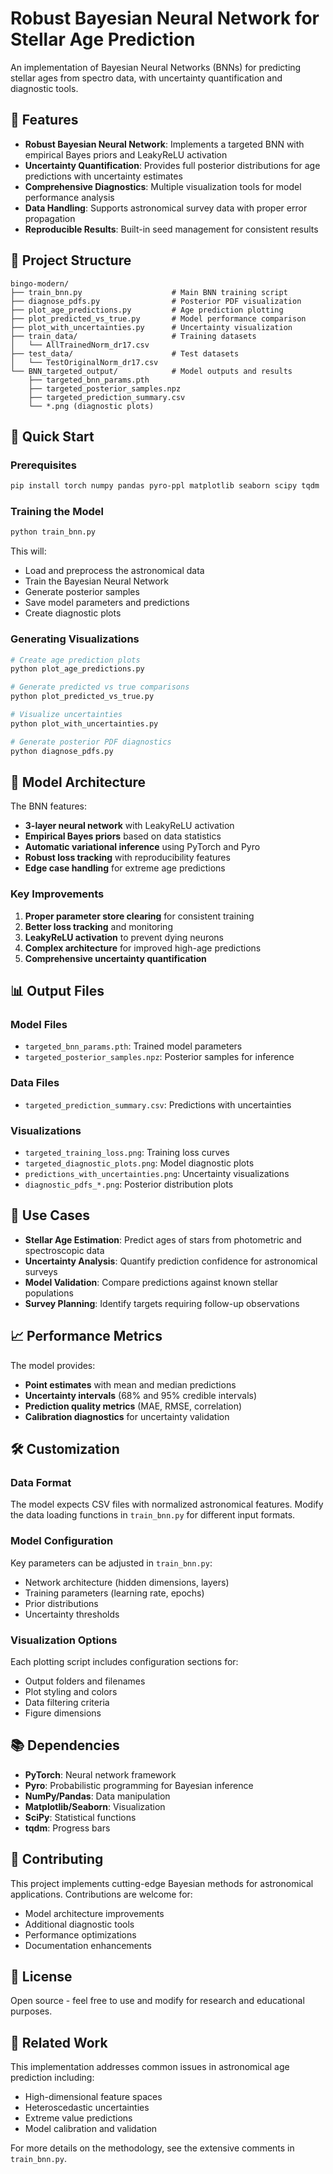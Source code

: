 # Robust Bayesian Neural Network for Stellar Age Prediction

An implementation of Bayesian Neural Networks (BNNs) for predicting stellar ages from spectro data, with uncertainty quantification and diagnostic tools.

## 🌟 Features

- **Robust Bayesian Neural Network**: Implements a targeted BNN with empirical Bayes priors and LeakyReLU activation
- **Uncertainty Quantification**: Provides full posterior distributions for age predictions with uncertainty estimates
- **Comprehensive Diagnostics**: Multiple visualization tools for model performance analysis
- **Data Handling**: Supports astronomical survey data with proper error propagation
- **Reproducible Results**: Built-in seed management for consistent results

## 📁 Project Structure

```
bingo-modern/
├── train_bnn.py                    # Main BNN training script
├── diagnose_pdfs.py                # Posterior PDF visualization
├── plot_age_predictions.py         # Age prediction plotting
├── plot_predicted_vs_true.py       # Model performance comparison
├── plot_with_uncertainties.py      # Uncertainty visualization
├── train_data/                     # Training datasets
│   └── AllTrainedNorm_dr17.csv
├── test_data/                      # Test datasets
│   └── TestOriginalNorm_dr17.csv
└── BNN_targeted_output/            # Model outputs and results
    ├── targeted_bnn_params.pth
    ├── targeted_posterior_samples.npz
    ├── targeted_prediction_summary.csv
    └── *.png (diagnostic plots)
```

## 🚀 Quick Start

### Prerequisites

```bash
pip install torch numpy pandas pyro-ppl matplotlib seaborn scipy tqdm
```

### Training the Model

```bash
python train_bnn.py
```

This will:
- Load and preprocess the astronomical data
- Train the Bayesian Neural Network
- Generate posterior samples
- Save model parameters and predictions
- Create diagnostic plots

### Generating Visualizations

```bash
# Create age prediction plots
python plot_age_predictions.py

# Generate predicted vs true comparisons
python plot_predicted_vs_true.py

# Visualize uncertainties
python plot_with_uncertainties.py

# Generate posterior PDF diagnostics
python diagnose_pdfs.py
```

## 🔬 Model Architecture

The BNN features:

- **3-layer neural network** with LeakyReLU activation
- **Empirical Bayes priors** based on data statistics
- **Automatic variational inference** using PyTorch and Pyro
- **Robust loss tracking** with reproducibility features
- **Edge case handling** for extreme age predictions

### Key Improvements

1. **Proper parameter store clearing** for consistent training
2. **Better loss tracking** and monitoring
3. **LeakyReLU activation** to prevent dying neurons
4. **Complex architecture** for improved high-age predictions
5. **Comprehensive uncertainty quantification**

## 📊 Output Files

### Model Files
- `targeted_bnn_params.pth`: Trained model parameters
- `targeted_posterior_samples.npz`: Posterior samples for inference

### Data Files
- `targeted_prediction_summary.csv`: Predictions with uncertainties

### Visualizations
- `targeted_training_loss.png`: Training loss curves
- `targeted_diagnostic_plots.png`: Model diagnostic plots
- `predictions_with_uncertainties.png`: Uncertainty visualizations
- `diagnostic_pdfs_*.png`: Posterior distribution plots

## 🎯 Use Cases

- **Stellar Age Estimation**: Predict ages of stars from photometric and spectroscopic data
- **Uncertainty Analysis**: Quantify prediction confidence for astronomical surveys
- **Model Validation**: Compare predictions against known stellar populations
- **Survey Planning**: Identify targets requiring follow-up observations

## 📈 Performance Metrics

The model provides:
- **Point estimates** with mean and median predictions
- **Uncertainty intervals** (68% and 95% credible intervals)
- **Prediction quality metrics** (MAE, RMSE, correlation)
- **Calibration diagnostics** for uncertainty validation

## 🛠️ Customization

### Data Format
The model expects CSV files with normalized astronomical features. Modify the data loading functions in `train_bnn.py` for different input formats.

### Model Configuration
Key parameters can be adjusted in `train_bnn.py`:
- Network architecture (hidden dimensions, layers)
- Training parameters (learning rate, epochs)
- Prior distributions
- Uncertainty thresholds

### Visualization Options
Each plotting script includes configuration sections for:
- Output folders and filenames
- Plot styling and colors
- Data filtering criteria
- Figure dimensions

## 📚 Dependencies

- **PyTorch**: Neural network framework
- **Pyro**: Probabilistic programming for Bayesian inference
- **NumPy/Pandas**: Data manipulation
- **Matplotlib/Seaborn**: Visualization
- **SciPy**: Statistical functions
- **tqdm**: Progress bars

## 🤝 Contributing

This project implements cutting-edge Bayesian methods for astronomical applications. Contributions are welcome for:
- Model architecture improvements
- Additional diagnostic tools
- Performance optimizations
- Documentation enhancements

## 📄 License

Open source - feel free to use and modify for research and educational purposes.

## 🔗 Related Work

This implementation addresses common issues in astronomical age prediction including:
- High-dimensional feature spaces
- Heteroscedastic uncertainties
- Extreme value predictions
- Model calibration and validation

For more details on the methodology, see the extensive comments in `train_bnn.py`.
